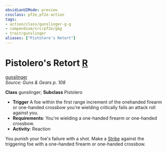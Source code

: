 ```yaml
---
obsidianUIMode: preview
cssclass: pf2e,pf2e-action
tags:
- action/class/gunslinger-g-g
- compendium/src/pf2e/g&g
- trait/gunslinger
aliases: ["Pistolero's Retort"]
---
```

# Pistolero's Retort [R](../core-rulebook/chapter-9-playing-the-game.md#Actions "Reaction")
[gunslinger](../traits/gunslinger-g-g.md)  
*Source: Guns & Gears p. 108*  

**Class** gunslinger; **Subclass** Pistolero
- **Trigger** A foe within the first range increment of the onehanded firearm or one-handed crossbow you're wielding critically fails an attack roll against you.
- **Requirements**: You're wielding a one-handed firearm or one-handed crossbow.
- **Activity**: Reaction

You punish your foe's failure with a shot. Make a [Strike](strike.md) against the triggering foe with a one-handed firearm or one-handed crossbow.